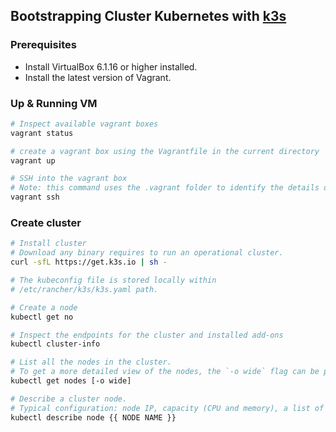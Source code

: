 ## Bootstrapping Cluster Kubernetes with [k3s](https://k3s.io/)

### Prerequisites
- Install VirtualBox 6.1.16 or higher installed.
- Install the latest version of Vagrant.

### Up & Running VM
```bash
# Inspect available vagrant boxes
vagrant status

# create a vagrant box using the Vagrantfile in the current directory
vagrant up

# SSH into the vagrant box
# Note: this command uses the .vagrant folder to identify the details of the vagrant box
vagrant ssh
```

### Create cluster
```bash
# Install cluster
# Download any binary requires to run an operational cluster.
curl -sfL https://get.k3s.io | sh -

# The kubeconfig file is stored locally within 
# /etc/rancher/k3s/k3s.yaml path.

# Create a node
kubectl get no 

# Inspect the endpoints for the cluster and installed add-ons
kubectl cluster-info

# List all the nodes in the cluster.
# To get a more detailed view of the nodes, the `-o wide` flag can be passed
kubectl get nodes [-o wide]

# Describe a cluster node.
# Typical configuration: node IP, capacity (CPU and memory), a list of running pods on the node, podCIDR, etc.
kubectl describe node {{ NODE NAME }}
```